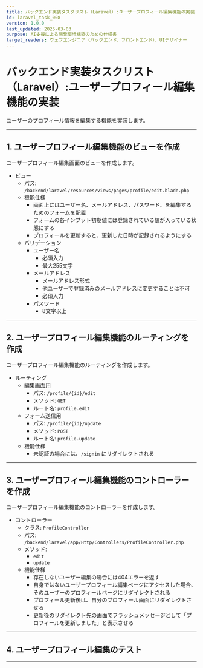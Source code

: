 ```yaml
---
title: バックエンド実装タスクリスト（Laravel）:ユーザープロフィール編集機能の実装
id: laravel_task_008
version: 1.0.0
last_updated: 2025-03-03
purpose: AI支援による開発環境構築のための仕様書
target_readers: ウェブエンジニア（バックエンド、フロントエンド）、UIデザイナー
---
```


# バックエンド実装タスクリスト（Laravel）:ユーザープロフィール編集機能の実装

ユーザーのプロフィール情報を編集する機能を実装します。

---

## 1. ユーザープロフィール編集機能のビューを作成

ユーザープロフィール編集画面のビューを作成します。

- ビュー
  - パス: `/backend/laravel/resources/views/pages/profile/edit.blade.php`
  - 機能仕様
    - 画面上にはユーザー名、メールアドレス、パスワード、を編集するためのフォームを配置
    - フォームの各インプット初期値には登録されている値が入っている状態にする
    - プロフィールを更新すると、更新した日時が記録されるようにする
  - バリデーション
    - ユーザー名
      - 必須入力
      - 最大255文字
    - メールアドレス
      - メールアドレス形式
      - 他ユーザーで登録済みのメールアドレスに変更することは不可
      - 必須入力
    - パスワード
      - 8文字以上

---

## 2. ユーザープロフィール編集機能のルーティングを作成

ユーザープロフィール編集機能のルーティングを作成します。

- ルーティング
  - 編集画面用
    - パス: `/profile/{id}/edit`
    - メソッド: `GET`
    - ルート名: `profile.edit`
  - フォーム送信用
    - パス: `/profile/{id}/update`
    - メソッド: `POST`
    - ルート名: `profile.update`
  - 機能仕様
    - 未認証の場合には、`/signin` にリダイレクトされる

---

## 3. ユーザープロフィール編集機能のコントローラーを作成

ユーザープロフィール編集機能のコントローラーを作成します。

- コントローラー
  - クラス: `ProfileController`
  - パス: `/backend/laravel/app/Http/Controllers/ProfileController.php`
  - メソッド: 
    - `edit`
    - `update`
  - 機能仕様
    - 存在しないユーザー編集の場合には404エラーを返す
    - 自身ではないユーザープロフィール編集ページにアクセスした場合、そのユーザーのプロフィールページにリダイレクトされる
    - プロフィール更新後は、自分のプロフィール画面にリダイレクトさせる
    - 更新後のリダイレクト先の画面でフラッシュメッセージとして「プロフィールを更新しました」と表示させる

---

## 4. ユーザープロフィール編集のテスト

---
